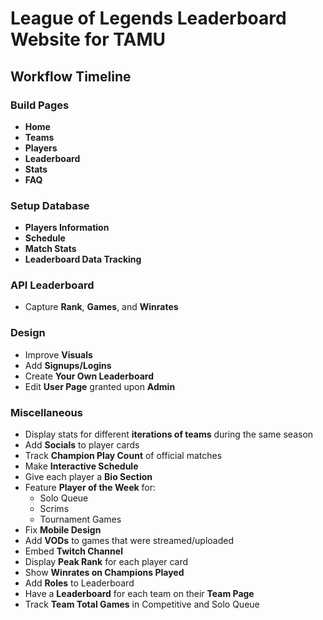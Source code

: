 # League of Legends Leaderboard Website for TAMU

## Workflow Timeline

### **Build Pages**
- **Home**
- **Teams**
- **Players**
- **Leaderboard**
- **Stats**
- **FAQ**

### **Setup Database**
- **Players Information**
- **Schedule**
- **Match Stats**
- **Leaderboard Data Tracking**

### **API Leaderboard**
- Capture **Rank**, **Games**, and **Winrates**

### **Design**
- Improve **Visuals**
- Add **Signups/Logins**
- Create **Your Own Leaderboard**
- Edit **User Page** granted upon **Admin**

### **Miscellaneous**
- Display stats for different **iterations of teams** during the same season
- Add **Socials** to player cards
- Track **Champion Play Count** of official matches
- Make **Interactive Schedule**
- Give each player a **Bio Section**
- Feature **Player of the Week** for:
  - Solo Queue
  - Scrims
  - Tournament Games
- Fix **Mobile Design**
- Add **VODs** to games that were streamed/uploaded
- Embed **Twitch Channel**
- Display **Peak Rank** for each player card
- Show **Winrates on Champions Played**
- Add **Roles** to Leaderboard
- Have a **Leaderboard** for each team on their **Team Page**
- Track **Team Total Games** in Competitive and Solo Queue
